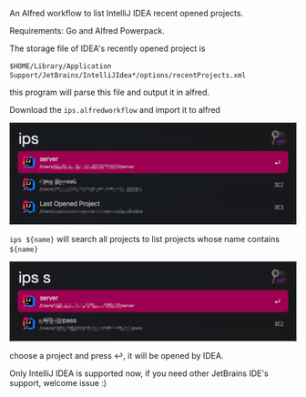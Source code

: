 An Alfred workflow to list IntelliJ IDEA recent opened projects.

Requirements: Go and Alfred Powerpack.

The storage file of IDEA's recently opened project is 
```
$HOME/Library/Application Support/JetBrains/IntelliJIdea*/options/recentProjects.xml
```
this program will parse this file and output it in alfred.

Download the `ips.alfredworkflow` and import it to alfred

![ips.png](./doc/ips.png)

`ips ${name}` will search all projects to list projects whose name contains `${name}`

![search.png](./doc/search.png)

choose a project and press ↩, it will be opened by IDEA.

Only IntelliJ IDEA is supported now, if you need other JetBrains IDE's support, welcome issue :)